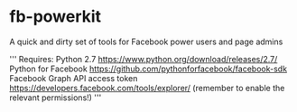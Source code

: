 # fb-powerkit
A quick and dirty set of tools for Facebook power users and page admins

'''
Requires:
Python 2.7 https://www.python.org/download/releases/2.7/
Python for Facebook https://github.com/pythonforfacebook/facebook-sdk
Facebook Graph API access token https://developers.facebook.com/tools/explorer/ (remember to enable the relevant permissions!)
'''